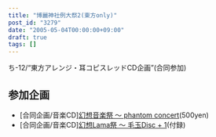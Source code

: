 ```yaml
---
title: "博麗神社例大祭2(東方only)"
post_id: "3279"
date: "2005-05-04T00:00:00+09:00"
draft: true
tags: []
---
```



ち-12/“東方アレンジ・耳コピスレッドCD企画”(合同参加)
## 参加企画


  * [合同企画/音楽CD][幻想音楽祭 ～ phantom concert](http://tsubu.s104.xrea.com/thcd/)(500yen)
  * [合同企画/音楽CD][幻想Lama祭 ～ 毛玉Disc + 1](http://lama.danmaq.com/lama/)(付録)

